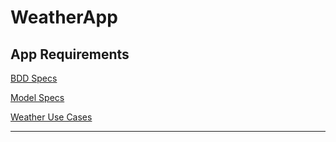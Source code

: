 # WeatherApp

## App Requirements

[BDD Specs](./docs/BDD_specs.md)

[Model Specs](./docs/model_specs.md)

[Weather Use Cases](./docs/use_cases.md)

---
